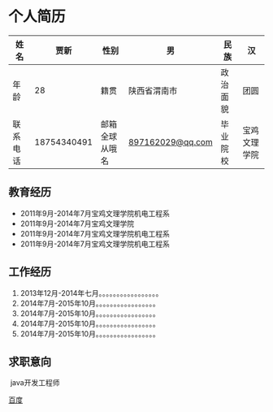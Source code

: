 #                                 																				个人简历

| 姓名     | 贾新        | 性别           | 男               | 民族     | 汉           |
| -------- | ----------- | -------------- | ---------------- | -------- | ------------ |
| 年龄     | 28          | 籍贯           | 陕西省渭南市     | 政治面貌 | 团圆         |
| 联系电话 | 18754340491 | 邮箱全球从哦名 | 897162029@qq.com | 毕业院校 | 宝鸡文理学院 |

## 教育经历

* 2011年9月-2014年7月宝鸡文理学院机电工程系
* 2011年9月-2014年7月宝鸡文理学院
* 2011年9月-2014年7月宝鸡文理学院机电工程系 
* 2011年9月-2014年7月宝鸡文理学院机电工程系

## 工作经历

1. 2013年12月-2014年七月。。。。。。。。。。。。。。。。。
2.  2014年7月-2015年10月。。。。。。。。。。。。。。。。。
3.  2014年7月-2015年10月。。。。。。。。。。。。。。。。。
4.  2014年7月-2015年10月。。。。。。。。。。。。。。。。。
5. 2014年7月-2015年10月。。。。。。。。。。。。。。。。。

## 求职意向

​	 java开发工程师

[百度](https://www.baidu.com"百度")

